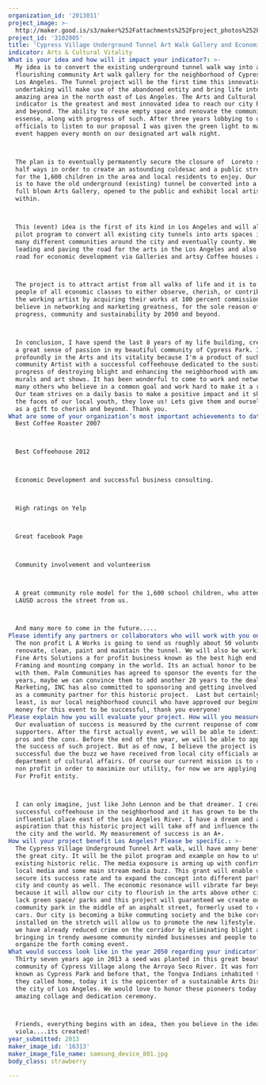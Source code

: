 ```yaml
---
organization_id: '2013011'
project_image: >-
  http://maker.good.is/s3/maker%252Fattachments%252Fproject_photos%252Fimages%252F16313%252Fdisplay%252Fsamsung_device_801.jpg=c570x385
project_id: '3102005'
title: 'Cypress Village Underground Tunnel Art Walk Gallery and Economic Vitality '
indicator: Arts & Cultural Vitality
What is your idea and how will it impact your indicator?: >-
  My idea is to convert the existing underground tunnel walk way into a
  flourishing community Art walk gallery for the neighborhood of Cypress Park,
  Los Angeles. The Tunnel project will be the first time this innovative arts
  undertaking will make use of the abandoned entity and bring life into this
  amazing area in the north east of Los Angeles. The Arts and Cultural vitality
  indicator is the greatest and most innovated idea to reach our city by 2050
  and beyond. The ability to reuse empty space and renovate the community
  essense, along with progress of such. After three years lobbying to our local
  officials to listen to our proposal I was given the green light to make this
  event happen every month on our designated art walk night. 



  The plan is to eventually permanently secure the closure of  Loreto street,
  half ways in order to create an astounding culdesac and a public street plaza
  for the 1,600 children in the area and local residents to enjoy. Our mission
  is to have the old underground (existing) tunnel be converted into a beautiful
  full blown Arts Gallery, opened to the public and exhibit local artist
  within. 



  This (event) idea is the first of its kind in Los Angeles and will also be the
  pilot program to convert all existing city tunnels into arts spaces in the
  many different communities around the city and eventually county. We are
  leading and paving the road for the arts in the Los Angeles and also the same
  road for economic development via Galleries and artsy Coffee houses and cafes.



  The project is to attract artist from all walks of life and it is to bring
  people of all economic classes to either observe, cherish, or contribute to
  the working artist by acquiring their works at 100 percent commission. We
  believe in networking and marketing greatness, for the sole reason of
  progress, community and sustainability by 2050 and beyond.



  In conclusion, I have spend the last 8 years of my life building, creating and
  a great sense of passion in my beautiful community of Cypress Park. I believe
  profoundly in the Arts and its vitality because I'm a product of such, I am a
  community Artist with a successful coffeehouse dedicated to the sustainable
  progress of destroying blight and enhancing the neighborhood with amazing
  murals and art shows. It has been wonderful to come to work and network with
  many others who believe in a common goal and work hard to make it a reality.
  Our team strives on a daily basis to make a positive impact and it shows on
  the faces of our local youth, they love us! Lets give them and ourselves 2050
  as a gift to cherish and beyond. Thank you.
What are some of your organization’s most important achievements to date?: >-
  Best Coffee Roaster 2007



  Best Coffeehouse 2012



  Economic Development and successful business consulting.



  High ratings on Yelp



  Great facebook Page



  Community involvement and volunteerism 



  A great community role model for the 1,600 school children, who attend the two
  LAUSD across the street from us.



  And many more to come in the future..... 
Please identify any partners or collaborators who will work with you on this project.: >-
  The non profit L A Works is going to send us roughly about 50 volunteers to
  renovate, clean, paint and maintain the tunnel. We will also be working with
  Fine Arts Solutions a for profit business known as the best high end Arts
  Framing and mounting company in the world. Its an actual honor to be working
  with them. Palm Communities has agreed to sponsor the events for the next 20
  years, maybe we can convince them to add another 20 years to the deal. Attack
  Marketing, INC has also committed to sponsoring and getting involved with us
  as a community partner for this historic project.  Last but certainly not
  least, is our local neighborhood council who have approved our beginning seed
  money for this event to be successful, thank you everyone!  
Please explain how you will evaluate your project. How will you measure success?: >-
  Our evaluation of success is measured by the current response of community
  supporters. After the first actually event, we will be able to identify the
  pros and the cons. Before the end of the year, we will be able to appreciate
  the success of such project. But as of now, I believe the project is being
  successful due the buzz we have received from local city officials and the
  department of cultural affairs. Of course our current mission is to create a
  non profit in order to maximize our utility, for now we are applying as the
  For Profit entity. 



  I can only imagine, just like John Lennon and be that dreamer. I created a
  successful coffeehouse in the neighborhood and it has grown to be the most
  influential place east of the Los Angeles River. I have a dream and an
  aspiration that this historic project will take off and influence the rest of
  the city and the world. My measurement of success is an A+.
How will your project benefit Los Angeles? Please be specific.: >-
  The Cypress Village Underground Tunnel Art walk, will have amny benefits for
  the great city. It will be the pilot program and example on how to utilize an
  existing historic relic. The media exposure is arming up with confirmations of
  local media and some main stream media buzz. This grant will enable us to
  secure its success rate and to expand the concept into different parts of the
  city and county as well. The economic resonance will vibrate far beyond 2050,
  because it will allow our city to flourish in the arts above other cities. We
  lack green space/ parks and this project will guaranteed we create our own
  community park in the middle of an asphalt street, formerly used to carry
  cars. Our city is becoming a bike commuting society and the bike corrals
  installed on the stretch will allow us to promote the new lifestyle. In fact,
  we have already reduced crime on the corridor by eliminating blight and
  bringing in trendy awesome community minded businesses and people to help
  organize the forth coming event.
What would success look like in the year 2050 regarding your indicator?: >-
  Thirty seven years ago in 2013 a seed was planted in this great beautiful
  community of Cypress Village along the Arroyo Seco River. It was formerly
  known as Cypress Park and before that, the Tongva Indians inhabited the area
  they called home, today it is the epicenter of a sustainable Arts District in
  the city of Los Angeles. We would love to honor these pioneers today with an
  amazing collage and dedication ceremony. 



  Friends, everything begins with an idea, then you believe in the idea and
  viola....its created!
year_submitted: 2013
maker_image_id: '16313'
maker_image_file_name: samsung_device_801.jpg
body_class: strawberry

---
```

